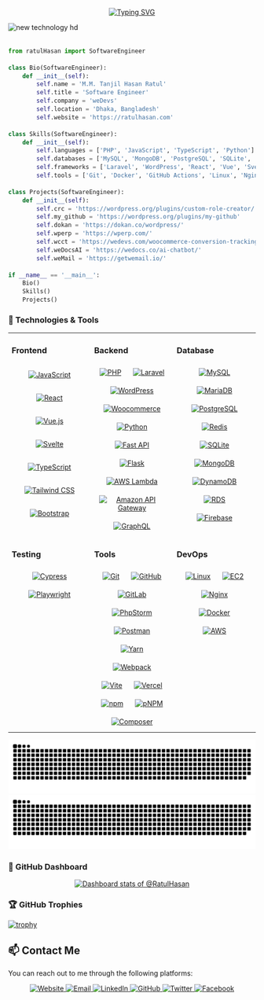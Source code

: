 <!--<img src="https://github.com/RatulHasan/RatulHasan/assets/14246834/49c526be-dc2c-4d6c-befb-47cb1bd1e375">-->
<p align="center">
  <a href="https://www.ratulhasan.com"><img src="https://readme-typing-svg.demolab.com?font=Aclonica&size=24&duration=2506&pause=50&color=1E8ADFFF&center=true&vCenter=true&multiline=true&repeat=false&random=false&width=650&height=100&lines=Assalamu+O+Alaikum+Warahmatullah+%E2%9D%A4%EF%B8%8F;Whatever+it+takes%2C+spread+happiness+%F0%9F%98%8A" alt="Typing SVG" /></a>
</p>

![new technology hd](https://github.com/user-attachments/assets/2c361cba-5abc-4d5c-aa65-84334719ee8b)


```python

from ratulHasan import SoftwareEngineer

class Bio(SoftwareEngineer):
    def __init__(self):
        self.name = 'M.M. Tanjil Hasan Ratul'
        self.title = 'Software Engineer'
        self.company = 'weDevs'
        self.location = 'Dhaka, Bangladesh'
        self.website = 'https://ratulhasan.com'

class Skills(SoftwareEngineer):
    def __init__(self):
        self.languages = ['PHP', 'JavaScript', 'TypeScript', 'Python']
        self.databases = ['MySQL', 'MongoDB', 'PostgreSQL', 'SQLite', 'Redis']
        self.frameworks = ['Laravel', 'WordPress', 'React', 'Vue', 'Svelte', 'Plasmo', 'Flask', 'FastAPI']
        self.tools = ['Git', 'Docker', 'GitHub Actions', 'Linux', 'Nginx', 'Apache', 'Firebase', 'OpenAI']

class Projects(SoftwareEngineer):
    def __init__(self):
        self.crc = 'https://wordpress.org/plugins/custom-role-creator/'
        self.my_github = 'https://wordpress.org/plugins/my-github'
        self.dokan = 'https://dokan.co/wordpress/'
        self.wperp = 'https://wperp.com/'
        self.wcct = 'https://wedevs.com/woocommerce-conversion-tracking/'
        self.weDocsAI = 'https://wedocs.co/ai-chatbot/'
        self.weMail = 'https://getwemail.io/'

if __name__ == '__main__':
    Bio()
    Skills()
    Projects()


```
<h3 align="left"> 🔧 Technologies & Tools  </h3>
<table><tr><td valign="top" width="33%">

### Frontend  
<div align="center">  
  <a href="https://developer.mozilla.org/en-US/docs/Web/JavaScript" target="_blank"><img style="margin: 15px" src="https://cdn.jsdelivr.net/gh/devicons/devicon/icons/javascript/javascript-original.svg" alt="JavaScript" height="50" /></a>
  <a href="https://reactjs.org/" target="_blank"><img style="margin: 15px" src="https://cdn.jsdelivr.net/gh/devicons/devicon/icons/react/react-original.svg" alt="React" height="50" /></a>
  <a href="https://vuejs.org/" target="_blank"><img style="margin: 15px" src="https://cdn.jsdelivr.net/gh/devicons/devicon/icons/vuejs/vuejs-original.svg" alt="Vue.js" height="50" /></a>    
  <a href="https://svelte.dev/" target="_blank"><img style="margin: 15px" src="https://cdn.jsdelivr.net/gh/devicons/devicon/icons/svelte/svelte-original.svg" alt="Svelte" height="50" /></a>  
  <a href="https://www.typescriptlang.org/" target="_blank"><img style="margin: 15px" src="https://cdn.jsdelivr.net/gh/devicons/devicon/icons/typescript/typescript-original.svg" alt="TypeScript" height="50" /></a>  
  <a href="https://tailwindcss.com/" target="_blank"><img style="margin: 15px" src="https://cdn.jsdelivr.net/gh/devicons/devicon@latest/icons/tailwindcss/tailwindcss-original.svg" alt="Tailwind CSS" height="50" /></a>  
  <a href="https://getbootstrap.com/" target="_blank"><img style="margin: 15px" src="https://cdn.jsdelivr.net/gh/devicons/devicon@latest/icons/bootstrap/bootstrap-original.svg" alt="Bootstrap" height="50" /></a>  
</div>

</td><td valign="top" width="33%">

### Backend  
<div align="center">  
  <a href="https://www.php.net/" target="_blank"><img style="margin: 10px" src="https://cdn.jsdelivr.net/gh/devicons/devicon/icons/php/php-original.svg" alt="PHP" height="50" /></a>  
  <a href="https://laravel.com/" target="_blank"><img style="margin: 10px" src="https://cdn.jsdelivr.net/gh/devicons/devicon@latest/icons/laravel/laravel-original.svg" alt="Laravel" height="50" /></a>  
  <a href="https://wordpress.org/" target="_blank"><img style="margin: 10px" src="https://cdn.jsdelivr.net/gh/devicons/devicon@latest/icons/wordpress/wordpress-plain.svg" alt="WordPress" height="50" /></a>
  <a href="https://woocommerce.com/" target="_blank"><img style="margin: 10px" src="https://cdn.jsdelivr.net/gh/devicons/devicon@latest/icons/woocommerce/woocommerce-original.svg" alt="Woocommerce" height="50" /></a>
  <a href="https://www.python.org/" target="_blank"><img style="margin: 10px" src="https://cdn.jsdelivr.net/gh/devicons/devicon/icons/python/python-original.svg" alt="Python" height="50" /></a>  
  <a href="https://fastapi.tiangolo.com/" target="_blank"><img style="margin: 10px" src="https://cdn.jsdelivr.net/gh/devicons/devicon@latest/icons/fastapi/fastapi-original.svg" alt="Fast API" height="50" /></a>
  <a href="https://flask.palletsprojects.com/" target="_blank"><img style="margin: 10px" src="https://cdn.jsdelivr.net/gh/devicons/devicon/icons/flask/flask-original.svg" alt="Flask" height="50" /></a>
  <a href="https://aws.amazon.com/lambda/" target="_blank"><img style="margin: 10px" src="https://cdn.simpleicons.org/awslambda" alt="AWS Lambda" height="50" /></a>  
  <a href="https://aws.amazon.com/api-gateway/" target="_blank"><img style="margin: 10px" src="https://cdn.simpleicons.org/amazonapigateway" alt="Amazon API Gateway" height="50" /></a> 
  <a href="https://graphql.org/" target="_blank"><img style="margin: 10px" src="https://cdn.jsdelivr.net/gh/devicons/devicon/icons/graphql/graphql-plain.svg" alt="GraphQL" height="50" /></a>  
</div>

</td><td valign="top" width="33%">

### Database  
<div align="center">  
  <a href="https://www.mysql.com/" target="_blank"><img style="margin: 10px" src="https://cdn.jsdelivr.net/gh/devicons/devicon/icons/mysql/mysql-original.svg" alt="MySQL" height="50" /></a>  
  <a href="https://mariadb.org/" target="_blank"><img style="margin: 10px" src="https://cdn.jsdelivr.net/gh/devicons/devicon/icons/mariadb/mariadb-original.svg" alt="MariaDB" height="50" /></a>  
  <a href="https://www.postgresql.org/" target="_blank"><img style="margin: 10px" src="https://cdn.jsdelivr.net/gh/devicons/devicon/icons/postgresql/postgresql-original.svg" alt="PostgreSQL" height="50" /></a>  
  <a href="https://redis.io/" target="_blank"><img style="margin: 10px" src="https://cdn.jsdelivr.net/gh/devicons/devicon/icons/redis/redis-original.svg" alt="Redis" height="50" /></a>  
  <a href="https://sqlite.org/index.html" target="_blank"><img style="margin: 10px" src="https://cdn.jsdelivr.net/gh/devicons/devicon/icons/sqlite/sqlite-original.svg" alt="SQLite" height="50" /></a>  
  <a href="https://www.mongodb.com/" target="_blank"><img style="margin: 10px" src="https://cdn.jsdelivr.net/gh/devicons/devicon/icons/mongodb/mongodb-original.svg" alt="MongoDB" height="50" /></a>
  <a href="https://aws.amazon.com/dynamodb/" target="_blank"><img style="margin: 10px" src="https://cdn.jsdelivr.net/gh/devicons/devicon/icons/dynamodb/dynamodb-original.svg" alt="DynamoDB" height="50" /></a>
  <a href="https://aws.amazon.com/rds/" target="_blank"><img style="margin: 10px" src="https://cdn.simpleicons.org/amazonrds" alt="RDS" height="50" /></a>
  <a href="https://firebase.google.com/" target="_blank"><img style="margin: 10px" src="https://cdn.jsdelivr.net/gh/devicons/devicon/icons/firebase/firebase-plain.svg" alt="Firebase" height="50" /></a>
</div>

</td></tr><tr><td valign="top" width="33%">

### Testing  
<div align="center">  
<a href="https://www.cypress.io/" target="_blank"><img style="margin: 10px" src="https://cdn.jsdelivr.net/gh/devicons/devicon@latest/icons/cypressio/cypressio-original.svg" alt="Cypress" height="50" /></a>  
<a href="https://playwright.dev/" target="_blank"><img style="margin: 10px" src="https://cdn.jsdelivr.net/gh/devicons/devicon/icons/playwright/playwright-original.svg" alt="Playwright" height="50" /></a>  
</div>

</td><td valign="top" width="33%">

### Tools  
<div align="center">    
  <a href="https://git-scm.com/" target="_blank"><img style="margin: 10px" src="https://cdn.jsdelivr.net/gh/devicons/devicon/icons/git/git-original.svg" alt="Git" height="50" /></a>  
  <a href="https://github.com/" target="_blank"><img style="margin: 10px" src="https://cdn.jsdelivr.net/gh/devicons/devicon/icons/github/github-original.svg" alt="GitHub" height="50" /></a>  
  <a href="https://about.gitlab.com/" target="_blank"><img style="margin: 10px" src="https://cdn.jsdelivr.net/gh/devicons/devicon/icons/gitlab/gitlab-original.svg" alt="GitLab" height="50" /></a>  
  <a href="https://www.jetbrains.com/phpstorm/" target="_blank"><img style="margin: 10px" src="https://cdn.jsdelivr.net/gh/devicons/devicon/icons/phpstorm/phpstorm-original.svg" alt="PhpStorm" height="50" /></a>  
  <a href="https://www.postman.com/" target="_blank"><img style="margin: 10px" src="https://cdn.jsdelivr.net/gh/devicons/devicon/icons/postman/postman-original.svg" alt="Postman" height="50" /></a>  
  <a href="https://yarnpkg.com/" target="_blank"><img style="margin: 10px" src="https://cdn.jsdelivr.net/gh/devicons/devicon/icons/yarn/yarn-original.svg" alt="Yarn" height="50" /></a>
  <a href="https://webpack.js.org/" target="_blank"><img style="margin: 10px" src="https://cdn.jsdelivr.net/gh/devicons/devicon/icons/webpack/webpack-original.svg" alt="Webpack" height="50" /></a>
  <a href="https://vitejs.dev/" target="_blank"><img style="margin: 10px" src="https://cdn.jsdelivr.net/gh/devicons/devicon/icons/vite/vite-original.svg" alt="Vite" height="50" /></a>
  <a href="https://vercel.com/" target="_blank"><img style="margin: 10px" src="https://cdn.jsdelivr.net/gh/devicons/devicon/icons/vercel/vercel-original.svg" alt="Vercel" height="50" /></a>
  <a href="https://www.npmjs.com/" target="_blank"><img style="margin: 10px" src="https://cdn.jsdelivr.net/gh/devicons/devicon/icons/npm/npm-original-wordmark.svg" alt="npm" height="50" /></a>
  <a href="https://pnpm.io/" target="_blank"><img style="margin: 10px" src="https://cdn.jsdelivr.net/gh/devicons/devicon@latest/icons/pnpm/pnpm-original.svg" alt="pNPM" height="50" /></a>
  <a href="https://getcomposer.org/" target="_blank"><img style="margin: 10px" src="https://cdn.jsdelivr.net/gh/devicons/devicon/icons/composer/composer-original.svg" alt="Composer" height="50" /></a>
</div>

</td><td valign="top" width="33%">

### DevOps  
<div align="center">  
  <a href="https://www.linux.org/" target="_blank"><img style="margin: 10px" src="https://cdn.jsdelivr.net/gh/devicons/devicon/icons/linux/linux-original.svg" alt="Linux" height="50" /></a>
  <a href="https://aws.amazon.com/ec2/" target="_blank"><img style="margin: 10px" src="https://cdn.simpleicons.org/amazonec2/#7952B3" alt="EC2" height="50" /></a>
  <a href="https://www.nginx.com/" target="_blank"><img style="margin: 10px" src="https://cdn.jsdelivr.net/gh/devicons/devicon/icons/nginx/nginx-original.svg" alt="Nginx" height="50" /></a>
  <a href="https://www.docker.com/" target="_blank"><img style="margin: 10px" src="https://cdn.jsdelivr.net/gh/devicons/devicon@latest/icons/docker/docker-original.svg" alt="Docker" height="50" /></a>
  <a href="https://aws.amazon.com/" target="_blank"><img style="margin: 10px" src="https://cdn.jsdelivr.net/gh/devicons/devicon@latest/icons/amazonwebservices/amazonwebservices-original-wordmark.svg" alt="AWS" height="50" /></a>  
</div>

</td></tr></table>  
<img src="https://github.com/RatulHasan/RatulHasan/blob/snake/github-contribution-grid-snake.svg#gh-light-mode-only" alt="snake" /></a>
<img src="https://github.com/RatulHasan/RatulHasan/blob/snake/github-contribution-grid-snake-dark.svg#gh-dark-mode-only" alt="snake" /></a>
<br/>
<h3 align="left"> 🚀 GitHub Dashboard  </h3>
<p>
  <a href="https://www.ratulhasan.com" target="_blank" style="display: block" align="center">
  <picture>
    <source media="(prefers-color-scheme: dark)" srcset="https://next.ossinsight.io/widgets/official/compose-user-dashboard-stats/thumbnail.png?user_id=14246834&image_size=auto&color_scheme=dark" width="771" height="auto">
    <img alt="Dashboard stats of @RatulHasan" src="https://next.ossinsight.io/widgets/official/compose-user-dashboard-stats/thumbnail.png?user_id=14246834&image_size=auto&color_scheme=light" width="771" height="auto">
  </picture>
</a>
</p>
<h3 align="left"> 🏆 GitHub Trophies  </h3>

[![trophy](https://github-profile-trophy.vercel.app/?username=ratulhasan&no-bg=true)](https://github.com/ryo-ma/github-profile-trophy)

## 📫 Contact Me

You can reach out to me through the following platforms:

<div align="center">
    <a href="https://ratulhasan.com" target="_blank">
        <img src="https://img.shields.io/badge/Website-000000?style=for-the-badge&logo=brave" alt="Website"/>
    </a>
    <a href="mailto:tanjilhasanratul@gmail.com">
        <img src="https://img.shields.io/badge/Email-D14836?style=for-the-badge&logo=gmail&logoColor=white" alt="Email"/>
    </a>
    <a href="https://linkedin.com/in/ratulhasan/" target="_blank">
        <img src="https://img.shields.io/badge/LinkedIn-0077B5?style=for-the-badge&logo=linkedin&logoColor=white" alt="LinkedIn"/>
    </a>
    <a href="https://github.com/ratulhasasn" target="_blank">
        <img src="https://img.shields.io/badge/GitHub-100000?style=for-the-badge&logo=github&logoColor=white" alt="GitHub"/>
    </a>
    <a href="https://x.com/meratulhasan" target="_blank">
      <img src="https://img.shields.io/badge/Twitter-000000?style=for-the-badge&logo=x&logoColor=white" alt="Twitter"/>
    </a>
    <a href="https://www.facebook.com/TanjilHasanRatul" target="_blank">
        <img src="https://img.shields.io/badge/Facebook-1877F2?style=for-the-badge&logo=facebook&logoColor=white" alt="Facebook"/>
    </a>
</div>




